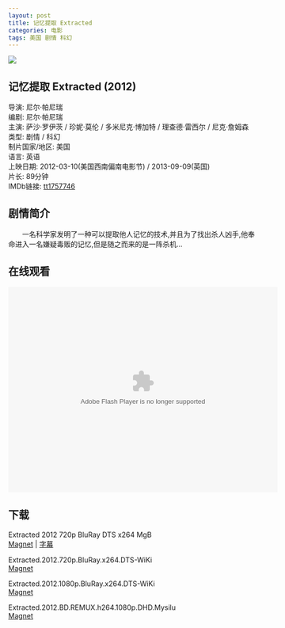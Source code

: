 ```yaml
---
layout: post
title: 记忆提取 Extracted
categories: 电影
tags: 美国 剧情 科幻
---
```


[![](http://i2.piimg.com/242da9e2345efc66t.jpg)](http://i2.piimg.com/242da9e2345efc66.jpg)

## 记忆提取 Extracted (2012)
导演: 尼尔·帕尼瑞  
编剧: 尼尔·帕尼瑞  
主演: 萨沙·罗伊茨 / 珍妮·莫伦 / 多米尼克·博加特 / 理查德·雷西尔 / 尼克·詹姆森  
类型: 剧情 / 科幻  
制片国家/地区: 美国  
语言: 英语  
上映日期: 2012-03-10(美国西南偏南电影节) / 2013-09-09(英国)  
片长: 89分钟  
IMDb链接: [tt1757746](http://www.imdb.com/title/tt1757746)

## 剧情简介
　　一名科学家发明了一种可以提取他人记忆的技术,并且为了找出杀人凶手,他奉命进入一名嫌疑毒贩的记忆,但是随之而来的是一阵杀机...

## 在线观看
<embed height="415" width="544" quality="high" allowfullscreen="true" type="application/x-shockwave-flash" src="http://static.hdslb.com/miniloader.swf" flashvars="aid=1726065&page=1" pluginspage="http://www.adobe.com/shockwave/download/download.cgi?P1_Prod_Version=ShockwaveFlash" />

## 下载
Extracted 2012 720p BluRay DTS x264 MgB  
[Magnet](magnet:?xt=urn:btih:6CEEEB9D34E221323BDCAD2246969E856788EB88) | [字幕](http://7xqm73.com1.z0.glb.clouddn.com/2012/Extracted%202012%20720p%20BluRay%20DTS%20x264-MgB.7z)

Extracted.2012.720p.BluRay.x264.DTS-WiKi  
[Magnet](magnet:?xt=urn:btih:3046945D1FC1E9235FE9282783E6759B00ED921F)

Extracted.2012.1080p.BluRay.x264.DTS-WiKi  
[Magnet](magnet:?xt=urn:btih:BA86847FA35F62F33D6E44A4E631A4F91C5995F9)

Extracted.2012.BD.REMUX.h264.1080p.DHD.Mysilu  
[Magnet](magnet:?xt=urn:btih:30DFD8DC93AB7CA21A0C5F374808C65E41F760BF)
